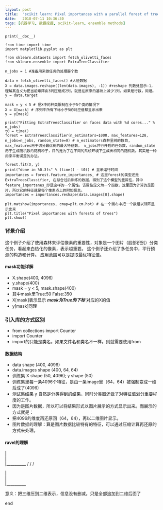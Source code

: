```yaml
---
layout: post
title:  "scikit learn: Pixel importances with a parallel forest of trees"
date:   2018-07-11 10:36:30
tags: [机器学习, 数据挖掘, scikit-learn, ensemble methods]
---
```


    print(__doc__)

    from time import time
    import matplotlib.pyplot as plt

    from sklearn.datasets import fetch_olivetti_faces
    from sklearn.ensemble import ExtraTreeClassifier

    n_jobs = 1 #准备用来做任务的处理器个数

    data = fetch_olivetti_faces() #人脸数据
    X = data.images.reshape((len(data.images), -1)) #reshape 列数处显示-1，理解其含义为把当前矩阵由3列压缩成2列，就是在原来的基础上减少1列。如果是行数，同理。
    y = data.target

    mask = y < 5 # 把X中的种类限制在小于5个类的情况下
    X = X[mask] # 序列中所有下标小于5的对应值都显示出来
    y = y[mask]

    print("Fitting ExtraTreesClassifier on faces data with %d cores..." % n_jobs)
    t0 = time()
    forest = ExtraTreesClassifier(n_estimators=1000, max_features=128, n_jobs=n_jobs, random_state=0) # n_estimators森林里树的数目, max_features用于切分最优树的最大特征数， n_jobs并行开启的任务数，random_state用于生成随机数的随机种子，目的是为了在不同的系统环境下生成出相同的随机数，其实是一种用来平衡误差的办法。

    forest.fit(X, y)
    print("done in %0.3fs" % (time() - t0)) # 显示运行时间
    importances = forest.feature_importances_ # 这里forest的类型还是ExtraTreesClassifier, 在拟合过后训练的数据，得到了这个模型的些属性，其中feature_importanes_即是这样的一个属性。该属性定义为一个函数，这里因为计算的是图片，所以它的特征就是每个像素点上的附加信息。
    importances = importances.reshape(data.images[0].shape)

    plt.matshow(importances, cmap=plt.cm.hot) # 在一个画布中把一个数组以矩阵显示出来
    plt.title("Pixel importances with forests of trees")
    plt.show()





### 背景介绍
这个例子介绍了使用森林来评估像素的重要性，对象是一个图片（脸部识别）分类任务，看起来白热化的像素，表示越重要。
这个例子还介绍了多任务中，平行预测的构造和计算。
应用范围可以是提取最优特征值。

#### mask功能详解
+ X.shape(400, 4096)
+ y.shape(400)
+ mask = y < 5, mask.shape(400)
+ 其中mask里True:50 False:350
+ X[mask]表示显示 ***mask为True的下标*** 对应的X的值
+ y[mask]同理

### 引入库的方式区别
+ from collections import Counter
+ import Counter
+ import的只能是类名，如果文件名和类名不一样，则就需要使用from

#### 数据结构
+ data shape (400, 4096)
+ data.images shape (400, 64, 64)
+ 训练集 X shape (50, 4096); y shape (50)
+ 训练集里每一条4096个特征，是由一条image里（64，64）被强制变成一维后成了(4096)
+ 测试集结果 y 自然是分类得到的结果，同时分类器还做了对特征值划分重要程度的工作。
+ 因为是图片数据，所以可以将结果形式以图片展示的方式显示出来。而展示的方式就是：
+ 把4096的维度再还原回（64，64），再以二维图片显示。
+ 图片数据的理解：算是图片数据比较特有的特征，可以通过压缩计算再还原的方式来处理。

#### ravel的理解

   \|<br>
   \|<br>
   \|__________
  /
 /
/

   \|<br>
   \|<br>
   \|__________

意义：把三维压到二维表示，信息没有删减，只是全部追加到二维后面了

end
